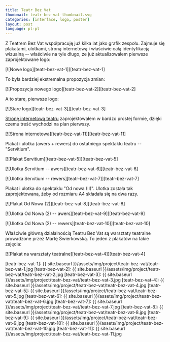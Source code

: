 ```yaml
---
title: Teatr Bez Vat
thumbnail: teatr-bez-vat-thumbnail.svg
categories: [interface, logo, poster]
layout: post
language: pl-pl
---
```


Z Teatrem Bez Vat współpracuję już kilka lat jako grafik zespołu. Zajmuje się plakatami, ulotkami, stroną internetową i właściwie całą identyfikacją wizualną -- właściwie na tyle długo, że już aktualizowałem pierwsze zaprojektowane logo:

[![Nowe logo][teatr-bez-vat-1]][teatr-bez-vat-1]

To była bardziej ekstremalna propozycja zmian:

[![Propozycja nowego logo][teatr-bez-vat-2]][teatr-bez-vat-2]

A to stare, pierwsze logo:

[![Stare logo][teatr-bez-vat-3]][teatr-bez-vat-3]

[Stronę internetową teatru](http://bezvat.art.pl/) zaprojektowałem w bardzo prostej formie, dzięki czemu treść wychodzi na plan pierwszy.

[![Strona internetowa][teatr-bez-vat-11]][teatr-bez-vat-11]

Plakat i ulotka (awers + rewers) do ostatniego spektaklu teatru -- "Servitium".

[![Plakat Servitium][teatr-bez-vat-5]][teatr-bez-vat-5]

[![Ulotka Servitium -- awers][teatr-bez-vat-6]][teatr-bez-vat-6]

[![Ulotka Servitium -- rewers][teatr-bez-vat-7]][teatr-bez-vat-7]

Plakat i ulotka do spektaklu "Od nowa (II)". Ulotka została tak zaprojektowana, żeby od rozmiaru A4 składała się na dwa razy.

[![Plakat Od Nowa (2)][teatr-bez-vat-8]][teatr-bez-vat-8]

[![Ulotka Od Nowa (2) -- awers][teatr-bez-vat-9]][teatr-bez-vat-9]

[![Ulotka Od Nowa (2) -- rewers][teatr-bez-vat-10]][teatr-bez-vat-10]

Właściwie główną działalnością Teatru Bez Vat są warsztaty teatralne prowadzone przez Martę Świerkowską. To jeden z plakatów na takie zajęcia:

[![Plakat na warsztaty teatralne][teatr-bez-vat-4]][teatr-bez-vat-4]

[teatr-bez-vat-1]: {{ site.baseurl }}/assets/img/project/teatr-bez-vat/teatr-bez-vat-1.jpg
[teatr-bez-vat-2]: {{ site.baseurl }}/assets/img/project/teatr-bez-vat/teatr-bez-vat-2.jpg
[teatr-bez-vat-3]: {{ site.baseurl }}/assets/img/project/teatr-bez-vat/teatr-bez-vat-3.jpg
[teatr-bez-vat-4]: {{ site.baseurl }}/assets/img/project/teatr-bez-vat/teatr-bez-vat-4.jpg
[teatr-bez-vat-5]: {{ site.baseurl }}/assets/img/project/teatr-bez-vat/teatr-bez-vat-5.jpg
[teatr-bez-vat-6]: {{ site.baseurl }}/assets/img/project/teatr-bez-vat/teatr-bez-vat-6.jpg
[teatr-bez-vat-7]: {{ site.baseurl }}/assets/img/project/teatr-bez-vat/teatr-bez-vat-7.jpg
[teatr-bez-vat-8]: {{ site.baseurl }}/assets/img/project/teatr-bez-vat/teatr-bez-vat-8.jpg
[teatr-bez-vat-9]: {{ site.baseurl }}/assets/img/project/teatr-bez-vat/teatr-bez-vat-9.jpg
[teatr-bez-vat-10]: {{ site.baseurl }}/assets/img/project/teatr-bez-vat/teatr-bez-vat-10.jpg
[teatr-bez-vat-11]: {{ site.baseurl }}/assets/img/project/teatr-bez-vat/teatr-bez-vat-11.jpg
